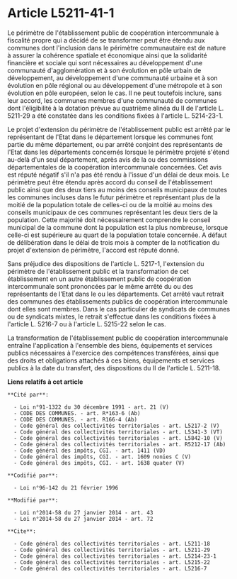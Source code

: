 # Article L5211-41-1

Le périmètre de l'établissement public de coopération intercommunale à fiscalité propre qui a décidé de se transformer peut
être étendu aux communes dont l'inclusion dans le périmètre communautaire est de nature à assurer la cohérence spatiale et
économique ainsi que la solidarité financière et sociale qui sont nécessaires au développement d'une communauté
d'agglomération et à son évolution en pôle urbain de développement, au développement d'une communauté urbaine et à son
évolution en pôle régional ou au développement d'une métropole et à son évolution en pôle européen, selon le cas. Il ne peut
toutefois inclure, sans leur accord, les communes membres d'une communauté de communes dont l'éligibilité à la dotation
prévue au quatrième alinéa du II de l'article L. 5211-29 a été constatée dans les conditions fixées à l'article L.
5214-23-1. 

Le projet d'extension du périmètre de l'établissement public est arrêté par le représentant de l'Etat dans le département
lorsque les communes font partie du même département, ou par arrêté conjoint des représentants de l'Etat dans les
départements concernés lorsque le périmètre projeté s'étend au-delà d'un seul département, après avis de la ou des
commissions départementales de la coopération intercommunale concernées. Cet avis est réputé négatif s'il n'a pas été rendu à
l'issue d'un délai de deux mois. Le périmètre peut être étendu après accord du conseil de l'établissement public ainsi que
des deux tiers au moins des conseils municipaux de toutes les communes incluses dans le futur périmètre et représentant plus
de la moitié de la population totale de celles-ci ou de la moitié au moins des conseils municipaux de ces communes
représentant les deux tiers de la population. Cette majorité doit nécessairement comprendre le conseil municipal de la
commune dont la population est la plus nombreuse, lorsque celle-ci est supérieure au quart de la population totale concernée.
A défaut de délibération dans le délai de trois mois à compter de la notification du projet d'extension de périmètre,
l'accord est réputé donné. 

Sans préjudice des dispositions de l'article L. 5217-1, l'extension du périmètre de l'établissement public et la
transformation de cet établissement en un autre établissement public de coopération intercommunale sont prononcées par le
même arrêté du ou des représentants de l'Etat dans le ou les départements. Cet arrêté vaut retrait des communes des
établissements publics de coopération intercommunale dont elles sont membres. Dans le cas particulier de syndicats de
communes ou de syndicats mixtes, le retrait s'effectue dans les conditions fixées à l'article L. 5216-7 ou à l'article L.
5215-22 selon le cas. 

La transformation de l'établissement public de coopération intercommunale entraîne l'application à l'ensemble des biens,
équipements et services publics nécessaires à l'exercice des compétences transférées, ainsi que des droits et obligations
attachés à ces biens, équipements et services publics à la date du transfert, des dispositions du II de l'article L. 5211-18.

**Liens relatifs à cet article**

	**Cité par**:

	  - Loi n°91-1322 du 30 décembre 1991 - art. 21 (V)
	  - CODE DES COMMUNES. - art. R*163-6 (Ab)
	  - CODE DES COMMUNES. - art. R166-4 (Ab)
	  - Code général des collectivités territoriales - art. L5217-2 (V)
	  - Code général des collectivités territoriales - art. L5341-3 (VT)
	  - Code général des collectivités territoriales - art. L5842-10 (V)
	  - Code général des collectivités territoriales - art. R5212-17 (Ab)
	  - Code général des impôts, CGI. - art. 1411 (VD)
	  - Code général des impôts, CGI. - art. 1609 nonies C (V)
	  - Code général des impôts, CGI. - art. 1638 quater (V)

	**Codifié par**:

	  - Loi n°96-142 du 21 février 1996

	**Modifié par**:

	  - Loi n°2014-58 du 27 janvier 2014 - art. 43
	  - Loi n°2014-58 du 27 janvier 2014 - art. 72

	**Cite**:

	  - Code général des collectivités territoriales - art. L5211-18
	  - Code général des collectivités territoriales - art. L5211-29
	  - Code général des collectivités territoriales - art. L5214-23-1
	  - Code général des collectivités territoriales - art. L5215-22
	  - Code général des collectivités territoriales - art. L5216-7
